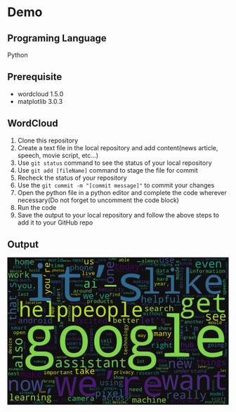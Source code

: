 # Demo
## Programing Language
Python
## Prerequisite
- wordcloud 1.5.0
- matplotlib 3.0.3
## WordCloud
1. Clone this repository 
2. Create a text file in the local repository and add content(news article, speech, movie script, etc...)
3. Use `git status` command to see the status of your local repository
4. Use `git add [fileName]` command to stage the file for commit
5. Recheck the status of your repository
6. Use the `git commit -m "[commit message]"` to commit your changes
7. Open the python file in a python editor and complete the code wherever necessary(Do not forget to uncomment the code block)
8. Run the code
9. Save the output to your local repository and follow the above steps to add it to your GitHub repo
## Output
![WordCloud](Output/OutputImage.png)
